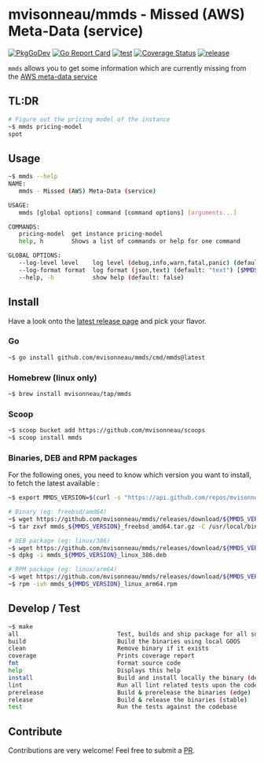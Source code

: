 # mvisonneau/mmds - Missed (AWS) Meta-Data (service)

[![PkgGoDev](https://pkg.go.dev/badge/github.com/mvisonneau/mmds)](https://pkg.go.dev/mod/github.com/mvisonneau/mmds)
[![Go Report Card](https://goreportcard.com/badge/github.com/mvisonneau/mmds)](https://goreportcard.com/report/github.com/mvisonneau/mmds)
[![test](https://github.com/mvisonneau/mmds/actions/workflows/test.yml/badge.svg)](https://github.com/mvisonneau/mmds/actions/workflows/test.yml)
[![Coverage Status](https://coveralls.io/repos/github/mvisonneau/mmds/badge.svg?branch=main)](https://coveralls.io/github/mvisonneau/mmds?branch=main)
[![release](https://github.com/mvisonneau/mmds/actions/workflows/release.yml/badge.svg)](https://github.com/mvisonneau/mmds/actions/workflows/release.yml)

`mmds` allows you to get some information which are currently missing from the [AWS meta-data service](https://docs.aws.amazon.com/AWSEC2/latest/UserGuide/ec2-instance-metadata.html)

## TL:DR

```bash
# Figure out the pricing model of the instance
~$ mmds pricing-model
spot
```

## Usage

```bash
~$ mmds --help
NAME:
   mmds - Missed (AWS) Meta-Data (service)

USAGE:
   mmds [global options] command [command options] [arguments...]

COMMANDS:
   pricing-model  get instance pricing-model
   help, h        Shows a list of commands or help for one command

GLOBAL OPTIONS:
   --log-level level    log level (debug,info,warn,fatal,panic) (default: "info") [$MMDS_LOG_LEVEL]
   --log-format format  log format (json,text) (default: "text") [$MMDS_LOG_FORMAT]
   --help, -h           show help (default: false)
```

## Install

Have a look onto the [latest release page](https://github.com/mvisonneau/mmds/releases/latest) and pick your flavor.

### Go

```bash
~$ go install github.com/mvisonneau/mmds/cmd/mmds@latest
```

### Homebrew (linux only)

```bash
~$ brew install mvisonneau/tap/mmds
```

### Scoop

```bash
~$ scoop bucket add https://github.com/mvisonneau/scoops
~$ scoop install mmds
```

### Binaries, DEB and RPM packages

For the following ones, you need to know which version you want to install, to fetch the latest available :

```bash
~$ export MMDS_VERSION=$(curl -s "https://api.github.com/repos/mvisonneau/mmds/releases/latest" | grep '"tag_name":' | sed -E 's/.*"([^"]+)".*/\1/')
```

```bash
# Binary (eg: freebsd/amd64)
~$ wget https://github.com/mvisonneau/mmds/releases/download/${MMDS_VERSION}/mmds_${MMDS_VERSION}_freebsd_amd64.tar.gz
~$ tar zxvf mmds_${MMDS_VERSION}_freebsd_amd64.tar.gz -C /usr/local/bin

# DEB package (eg: linux/386)
~$ wget https://github.com/mvisonneau/mmds/releases/download/${MMDS_VERSION}/mmds_${MMDS_VERSION}_linux_386.deb
~$ dpkg -i mmds_${MMDS_VERSION}_linux_386.deb

# RPM package (eg: linux/arm64)
~$ wget https://github.com/mvisonneau/mmds/releases/download/${MMDS_VERSION}/mmds_${MMDS_VERSION}_linux_arm64.rpm
~$ rpm -ivh mmds_${MMDS_VERSION}_linux_arm64.rpm
```

## Develop / Test

```bash
~$ make
all                            Test, builds and ship package for all supported platforms
build                          Build the binaries using local GOOS
clean                          Remove binary if it exists
coverage                       Prints coverage report
fmt                            Format source code
help                           Displays this help
install                        Build and install locally the binary (dev purpose)
lint                           Run all lint related tests upon the codebase
prerelease                     Build & prerelease the binaries (edge)
release                        Build & release the binaries (stable)
test                           Run the tests against the codebase
```

## Contribute

Contributions are very welcome! Feel free to submit a [PR](https://github.com/mvisonneau/mmds/pulls).
